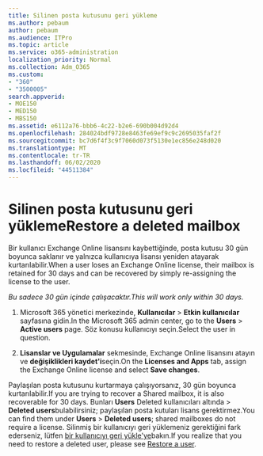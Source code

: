 ```yaml
---
title: Silinen posta kutusunu geri yükleme
ms.author: pebaum
author: pebaum
ms.audience: ITPro
ms.topic: article
ms.service: o365-administration
localization_priority: Normal
ms.collection: Adm_O365
ms.custom:
- "360"
- "3500005"
search.appverid:
- MOE150
- MED150
- MBS150
ms.assetid: e6112a76-bbb6-4c22-b2e6-690b004d92d4
ms.openlocfilehash: 284024bdf9728e8463fe69ef9c9c2695035faf2f
ms.sourcegitcommit: bc7d6f4f3c9f7060d073f5130e1ec856e248d020
ms.translationtype: MT
ms.contentlocale: tr-TR
ms.lasthandoff: 06/02/2020
ms.locfileid: "44511384"
---
```

# <a name="restore-a-deleted-mailbox"></a><span data-ttu-id="8f14e-102">Silinen posta kutusunu geri yükleme</span><span class="sxs-lookup"><span data-stu-id="8f14e-102">Restore a deleted mailbox</span></span>

<span data-ttu-id="8f14e-103">Bir kullanıcı Exchange Online lisansını kaybettiğinde, posta kutusu 30 gün boyunca saklanır ve yalnızca kullanıcıya lisansı yeniden atayarak kurtarılabilir.</span><span class="sxs-lookup"><span data-stu-id="8f14e-103">When a user loses an Exchange Online license, their mailbox is retained for 30 days and can be recovered by simply re-assigning the license to the user.</span></span>
  
 <span data-ttu-id="8f14e-104">*Bu sadece 30 gün içinde çalışacaktır.*</span><span class="sxs-lookup"><span data-stu-id="8f14e-104">*This will work only within 30 days.*</span></span>  
  
1. <span data-ttu-id="8f14e-105">Microsoft 365 yönetici merkezinde, **Kullanıcılar** \> **Etkin kullanıcılar** sayfasına gidin.</span><span class="sxs-lookup"><span data-stu-id="8f14e-105">In the Microsoft 365 admin center, go to the **Users** \> **Active users** page.</span></span> <span data-ttu-id="8f14e-106">Söz konusu kullanıcıyı seçin.</span><span class="sxs-lookup"><span data-stu-id="8f14e-106">Select the user in question.</span></span>

2. <span data-ttu-id="8f14e-107">**Lisanslar ve Uygulamalar** sekmesinde, Exchange Online lisansını atayın ve **değişiklikleri kaydet'i**seçin.</span><span class="sxs-lookup"><span data-stu-id="8f14e-107">On the **Licenses and Apps** tab, assign the Exchange Online license and select **Save changes**.</span></span>

<span data-ttu-id="8f14e-108">Paylaşılan posta kutusunu kurtarmaya çalışıyorsanız, 30 gün boyunca kurtarılabilir.</span><span class="sxs-lookup"><span data-stu-id="8f14e-108">If you are trying to recover a Shared mailbox, it is also recoverable for 30 days.</span></span> <span data-ttu-id="8f14e-109">Bunları **Users** Deleted kullanıcıları altında \> **Deleted users**bulabilirsiniz; paylaşılan posta kutuları lisans gerektirmez.</span><span class="sxs-lookup"><span data-stu-id="8f14e-109">You can find them under **Users** \> **Deleted users**; shared mailboxes do not require a license.</span></span> <span data-ttu-id="8f14e-110">Silinmiş bir kullanıcıyı geri yüklemeniz gerektiğini fark ederseniz, lütfen [bir kullanıcıyı geri yükle'ye](https://docs.microsoft.com/microsoft-365/admin/add-users/restore-user)bakın.</span><span class="sxs-lookup"><span data-stu-id="8f14e-110">If you realize that you need to restore a deleted user, please see [Restore a user](https://docs.microsoft.com/microsoft-365/admin/add-users/restore-user).</span></span>
  